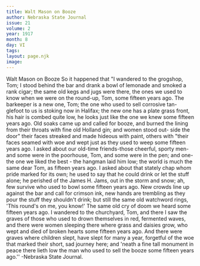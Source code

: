 ```yaml
---
title: Walt Mason on Booze
author: Nebraska State Journal
issue: 21
volume: 2
year: 1917
month: 8
day: VI
tags:
layout: page.njk
image:
---
```

Walt Mason on Booze   So it happened that "I wandered to the grogshop, Tom; I stood behind the bar and drank a bowl of lemonade and smoked a rank cigar; the same old kegs and jugs were there, the ones we used to know when we were on the round-up, Tom, some fifteen years ago. The barkeeper is a new one, Tom; the one who used to sell corrosive tan- glefoot to us is stoking now in Halifax;   the new one has a plate grass front, his hair is combed quite low, he looks just like the one we knew some fifteen years ago. Old soaks came up and called for booze, and burned the lining from their throats with fine old Holland gin; and women stood out- side the door" their faces streaked and made hideous with paint, others with "their faces seamed with woe and wept just as they used to weep some fifteen years ago. I asked about our old-time friends-those cheerful, sporty men-and some were in the poorhouse, Tom, and some were in the pen; and one-the one we liked the best - the hangman laid him low; the world is much the same dear Tom, as fifteen years ago. I asked about that stately chap whom pride marked for its own; he used to say that he could drink or let the stuff alone; he perished of the James H. Jams, out in the storm and snow; ah, few survive who used to bowl some fifteen years ago. New crowds line up against the bar and call for crimson ink, new hands are trembling as they pour the stuff they shouldn't drink; but still the same old watchword rings, 'This round's on me, you know!' The same old cry of doom we heard some fifteen years ago. I wandered to the churchyard, Tom, and there I saw the graves of those who used to drown themselves in red, fermented waves, and there were women sleeping there where grass and daisies grow, who wept and died of broken hearts some fifteen years ago. And there were graves where children slept, have slept for   many a year, forgetful of the woe that marked their short, sad journey here; and 'neath a fine tall monument in peace there lieth low the man who used to sell the booze some fifteen years ago.''   -Nebraska State Journal.   

